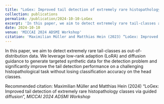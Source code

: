 ```yaml
---
title: "LoGex: Improved tail detection of extremely rare histopathology classes via guided diffusion"
collection: publications
permalink: /publication/2024-10-10-LoGex
excerpt: 'In this paper, we aim to detect extremely rare tail-classes as out-of-distribution data. We leverage low-rank adaption (LoRA) and diffusion guidance to generate targeted synthetic data for the detection problem and significantly improve the tail detection performance on a challenging histopathological task without losing classification accuracy on the head classes.'
date: 2024-10-10
venue: 'MICCAI 2024 ADSMI Workshop'
citation: 'Maximilian Müller and Matthias Hein (2023) “LoGex: Improved tail detection of extremely rare histopathology classes via guided diffusion”,   <i> MICCAI 2024 ADSMI Workshop</i>'
---
```

In this paper, we aim to detect extremely rare tail-classes as out-of-distribution data. We leverage low-rank adaption (LoRA) and diffusion guidance to generate targeted synthetic data for the detection problem and significantly improve the tail detection performance on a challenging histopathological task without losing classification accuracy on the head classes.

Recommended citation: Maximilian Müller and Matthias Hein (2024) “LoGex: Improved tail detection of extremely rare histopathology classes via guided diffusion”,   <i> MICCAI 2024 ADSMI Workshop</i>
